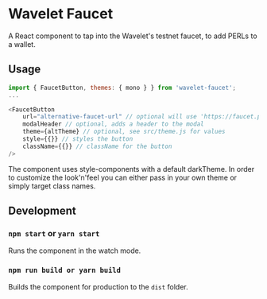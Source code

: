 # Wavelet Faucet

A React component to tap into the Wavelet's testnet faucet, to add PERLs to a wallet.

## Usage

```js
import { FaucetButton, themes: { mono } } from 'wavelet-faucet';
...

<FaucetButton
    url="alternative-faucet-url" // optional will use 'https://faucet.perlin.net' by default
    modalHeader // optional, adds a header to the modal
    theme={altTheme} // optional, see src/theme.js for values
    style={{}} // styles the button 
    className={{}} // className for the button 
/>
```

The component uses style-components with a default darkTheme. In order to customize the look'n'feel you can either pass in your own theme or simply target class names.

## Development

### `npm start` or `yarn start`

Runs the component in the watch mode.

### `npm run build or yarn build`

Builds the component for production to the `dist` folder.<br>
